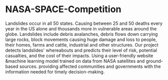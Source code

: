 # NASA-SPACE-Competition
Landslides occur in all 50 states. Causing between 25 and 50 deaths every year in the US alone and thousands more in vulnerable areas around the globe. Landslides include debris avalanches, debris flows down carrying large rocks, block movements causing huge damage and loss to people, their homes, farms and cattle, industrial and other structures. Our project detects landslides' whereabouts and predicts their level of risk, potential casualties, and the cost of their impacts. Using a user-friendly website &amp;machine learning model trained on data from NASA satellites and ground-based sources. providing affected communities and governments with the information needed for timely decision-making.
